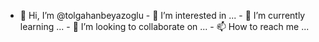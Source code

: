 - 👋 Hi, I’m @tolgahanbeyazoglu - 👀 I’m interested in ... - 🌱 I’m currently learning ... - 💞️ I’m looking to collaborate on ... - 📫 How to reach me ... <!--- tolgahanbeyazoglu/tolgahanbeyazoglu is a ✨ special ✨ repository because its `README.md` (this file) appears on your GitHub profile. You can click the Preview link to take a look at your changes. --->
